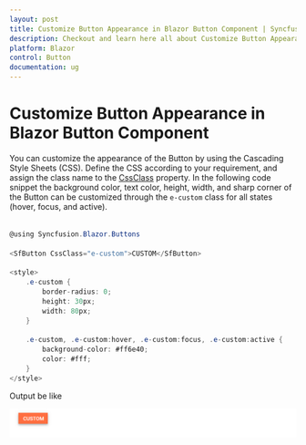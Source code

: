 ```yaml
---
layout: post
title: Customize Button Appearance in Blazor Button Component | Syncfusion
description: Checkout and learn here all about Customize Button Appearance in Syncfusion Blazor Button component and more.
platform: Blazor
control: Button
documentation: ug
---
```


# Customize Button Appearance in Blazor Button Component

You can customize the appearance of the Button by using the Cascading Style Sheets (CSS). Define the CSS according to your requirement, and assign the class name to the [CssClass](https://help.syncfusion.com/cr/blazor/Syncfusion.Blazor.Buttons.SfButton.html#Syncfusion_Blazor_Buttons_SfButton_CssClass) property. In the following code snippet the background color, text color, height, width, and sharp corner of the Button can be customized through the `e-custom` class for all states (hover, focus, and active).

```csharp

@using Syncfusion.Blazor.Buttons

<SfButton CssClass="e-custom">CUSTOM</SfButton>

<style>
    .e-custom {
        border-radius: 0;
        height: 30px;
        width: 80px;
    }

    .e-custom, .e-custom:hover, .e-custom:focus, .e-custom:active {
        background-color: #ff6e40;
        color: #fff;
    }
</style>

```

Output be like

![Customizing Blazor Button Appearance](./../images/blazor-button-customization.png)